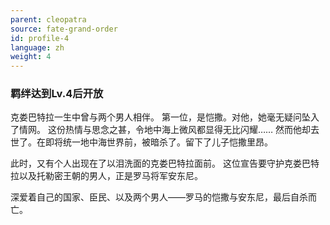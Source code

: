 ```yaml
---
parent: cleopatra
source: fate-grand-order
id: profile-4
language: zh
weight: 4
---
```


### 羁绊达到Lv.4后开放

克娄巴特拉一生中曾与两个男人相伴。
第一位，是恺撒。对他，她毫无疑问坠入了情网。
这份热情与思念之甚，令地中海上微风都显得无比闪耀……
然而他却去世了。在即将统一地中海世界前，被暗杀了。留下了儿子恺撒里昂。

此时，又有个人出现在了以泪洗面的克娄巴特拉面前。
这位宣告要守护克娄巴特拉以及托勒密王朝的男人，正是罗马将军安东尼。

深爱着自己的国家、臣民、以及两个男人——罗马的恺撒与安东尼，最后自杀而亡。
